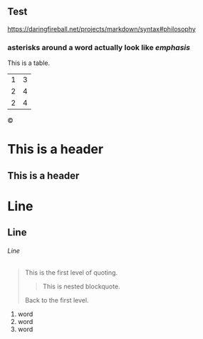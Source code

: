 ## Test

https://daringfireball.net/projects/markdown/syntax#philosophy

### asterisks around a word actually look like *emphasis*


This is a table.

<table>
    <tr>
        <td>1</td> <td>3</td>
    </tr>
        <td>2</td> <td>4</td>
    </tr>
        <td>2</td> <td>4</td>
    </tr>
</table>


&copy;

This is a header
================

This is a header
----------------

# Line

## Line

###### Line

> This is the first level of quoting.
>
> > This is nested blockquote.
>
> Back to the first level.

<ol>
<li>word</li>
<li>word</li>
<li>word</li>
</ol>


